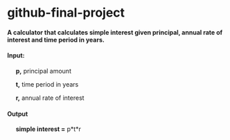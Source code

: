 # github-final-project

#### A calculator that calculates simple interest given principal, annual rate of interest and time period in years.

#### Input:

&nbsp;&nbsp;&nbsp;&nbsp; __p,__ principal amount

&nbsp;&nbsp;&nbsp;&nbsp; __t,__ time period in years

&nbsp;&nbsp;&nbsp;&nbsp; __r,__ annual rate of interest

#### Output

&nbsp;&nbsp;&nbsp;&nbsp; __simple interest =__ p\*t\*r
